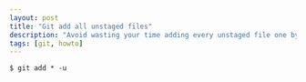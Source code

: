 ```yaml
---
layout: post
title: "Git add all unstaged files"
description: "Avoid wasting your time adding every unstaged file one by one so that you can procrastinate on other tasks."
tags: [git, howto]
---
```


```shell
$ git add * -u
```
